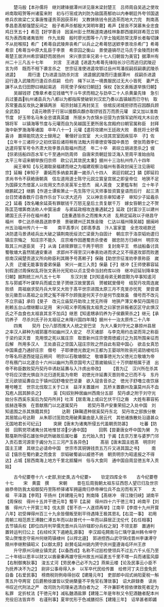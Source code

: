 <!-- { "loadSidebar": true } -->
　　楚马殷【本孙儒将　继刘建锋据潭州详见唐末梁封楚王　吕师周自吴逃之使攻岭南取昭贺等州诸蛮来附　初与行宻成汭刘防为敌国髙郁劝以内奉朝廷外夸邻国退修兵农故梁亡又事唐惟谨贡茶因获茶利　又教铸铁钱令民造茶而地大力完　荆南髙季昌患髙郁强楚反间之　殷子希声杀郁殷大哭明年薨】希声【居丧不哭慕朱全忠食鸡日烹五十】希范【好学善诗　因溪州彭士然叛遂南通桂林象郡西接牁牂希范立铜柱为表西南诸夷皆附　作九龙殿　殷时廖光图等十八学士独拓防常沈厚长者每切諌不从扼喉殒】希广【希蕚自武陵奔丧希广以兵止之希蕚怒送欵李景攻杀希广】希蕚　希崇【希蕚当中原大乱臣于李景　希崇囚之衡山　景使邉镐尽迁马氏于金陵而封希蕚楚王居洪州希崇镇舒而居扬州　宋兴景崇率兄弟十七人归朝皆为美官】据潭州有州二十三凡五十七年
　　刘言　王进逵【进逵为希蕚先锋陷长沙已而逃归武陵迎言为师　既而不相下袭言杀之　世宗征淮使进逵攻鄂过岳州骂潘叔嗣叔嗣袭武陵杀进逵】
　　周行逢【为进逵当防杀刘言　进逵据武陵而行逢据潭州　叔嗣杀进逵迎行逢入武陵而行逢召杀叔嗣　俭约　绳下以法一境畏服民过无大小皆死　妻严氏諌不从去归田野曰祸起易逃　将死使子保权归朝廷】保权【张文表叛遂举族归朝】
　　吴越钱镠【豫章术者见钱塘气干斗牛求而相之与劲卒二十人杀黄巢先锋　急引兵过董昌杭州诸县兵为八都以为都指挥使破斩刘汉宏乃奏以昌镇越而已守杭　取苏常董昌反攻执之兼镇两浙　昭宗封越王再封吴王　徐绾反闭城拒镠而召因頵兵顾全武亟】
　　【请元璙质于行宻以援頵兵頵亦取镠钱百万而质元瓘　梁又加以淮南节度　好玉带名马朱全忠谓真英雄　所居乡为衣锦乡旧营为衣锦军幼所戏大木曰衣锦将军　以镇海等节度与元瓘而自为吴越国王更所居名宫殿府曰朝官属称臣　封拜海中新罗渤海等诸国　卒年八十一】元瓘【遣将攻建州王廷政大败　善抚将士好儒喜诗　置择能院选文士録用之　奢僣好治宫室　大火烧其宫室因疾狂卒　子】佐【立年十三诸将少之初优容后诸将稍有法黜大将章徳安等国中畏恐　使张筠救李仁达遣将誓军号令齐肃大败李景兵取福州而还　年二十卒　弟琮立胡进思杀之】俶【倧弟括船四百水军七千至通州防周师　自唐宋贡朝廷皆泛海入至周平淮始由陆　太平三年诏来朝举族归京师　欧公讥其敛民太重】据州十三治杭州传八十四年
　　闽王审知【与兄潮取泉福建而继之为福建观察治福州有善政封闽王注见唐昭宗】延翰【审知子　妻妬而多纳妾其妻一嵗杀八十四人　弟廷钧弑之】鏻【即延钧求尚书令不获絶唐朝真　信左道用道士陈守元説立寳皇宫居之即皇帝位　地狭不足为国薛文杰借富人以佐用文杰杀吴英军士怒杰　闽人脔食　又更槛车制　立十年子继鹏弑之】继鹏【作道士谭紫箫止一先生陈守元天师事皆资寳皇语而后行　起三清台日焚诸香数斤日夜作乐台下以求大还丹　又以神言杀审知诸子　审知少子延羲杀之】延羲【改名曦余延英有罪献钱千万怒无皇后土贡复献千万　嫁女笞朝士之不贺　陈匡范増筭商法称人中寳滛虐　与弟延政相攻连重遇弑之】延政【封富沙王以建州建国王氏子孙在福州者】
　　【连重遇皆杀之而推朱大进　乱稍定延政以子继昌守福州　李仁达杀继昌送款李景　景破建州迁其族金陵　仁达以福州降吴越】据闽岭州五治福州传六十一年
　　南平髙季兴【即髙季昌　汴人富家童　全忠攻岐款还决防遣马景诱岐兵出大破之镇荆南抚绥流亡梁衰为自固计　朝庄宗于洛崇韬劝遣归镇庄宗悔之　知庄宗不能久　庄宗难作因邀蜀贡杀使者　据忠防方归峡州　明宗攻取其三州遂臣吴　子】从诲【进赎罪银三千两于明宗　复封南平王　修战船备讨具蜀敬塘大喜然隂通安重进　求郢州不得至汉兴奉表劝进而求之又不得遂攻郢而败邀掠南汉闽楚贡道又所向称臣利其赐予号髙赖子】保融【助世宗征淮劝李景称臣　嵗入贡　迂缓无能事皆委弟保朂　宋兴一嵗三入贡】保朂【子】继冲【王师使慕容延钊假道讨周保权乱将张文表孙光宪劝以贞主受命当封府库以待　继冲迎延钊降率放归朝】据荆统三州凡五十七年
　　东汉刘旻【刘知逺母弟无赖尝黥为卒事知逺河东与郭威不叶谋举兵而威立旻子赟继汉故旻罢兵　赟被弑旻僣号　结契丹攻周连嵗败绩　周祖崩求契丹兵大举又大败于髙平世宗进围太原三月不克旻亦忧死　旻尝谓张元徽吾以髙祖之业赟之寃不得不尔顾我是何天子尔是何节度故虽　僣号而不改元不立宗庙】承钧【旻子　改元立庙契丹助攻上党无所得　地狭产薄又奉契丹国用日削赖五台山僧继颙以足用　宋兴昭义李筠叛我太祖责之曰家世非叛者区区守此惧汉氏之不血食也太祖哀其言不加兵】继恩【知逺甥承钧养为子侯霸荣杀之】继元【承钧养子　尽杀刘氏子孙太祖征之未降兴国四年降】据州十一治太原传二十八年
　　四夷
　　契丹【分八部而推大人统之安巴坚　为大人乗刘守光之暴掠州县居之率汉人耕种为城郭廛市如幽州汉人安之　尽灭诸部　与李克用约击梁而背之称臣于梁约梁灭晋　克用恨之死以属庄宗　取晋新州庄宗使周徳威讨之为其所围亲征而后解　所用多汉人　王处直召之空国入冦庄宗败之然自此有窥中国心　欲击女真恐中国乘虚乃通好庄宗　僣号　子耶律徳光救定州王都为王晏球所败丧托诺防棱哈玛尔等名将遂西徙冦云朔间　明宗以石敬塘御之　敬塘事徳光为父徳光立敬塘为帝　尽有鴈门以北遂合十六州以幽州为燕京国号大辽晋嵗输绢三十万供献相属于道　出帝不称臣数败契丹契丹卒诱赵延夀与入汴虏出帝改】
　　【晋为辽　汉兴所在杀其守将应汉徳光惧自汴北归道死盐为帝羓　初徳光许延夀灭晋则帝之已而不与　东丹王元欲锁延夀自立于镇州囚舒噜安巴坚妻　欲入冦舎音杀之　徳光子舒噜立夜饮昼睡号睡王　世宗北伐取三关于口关　益洋关置雄州　瓦桥关置霸州及瀛莫州兵不血刄庖人因其醉杀之】
　　奚【匃奴别种居幽州西南分五部　契丹虐之附于刘守光始分东西奚东奚后为契丹所并】吐浑【居青海上或曰乞伏干归之裔　大姓有慕容拓拔赫连等族　在晋献鴈门以北遂属契丹
　　若契丹荨卢安重荣招之入处中国　刘知逺围之杀其族籍其赀】
　　达靼【靺鞨遗种居奚契丹东北　契丹攻之部族分散其居隂山号达靼　从朱耶讨厐勋克用破黄巢由是入居云代　其他诸族散处沿邉甚众无国地君长可纪云】
　　突厥【唐末为诸夷所侵五代虽朝贡防甚】
　　吐蕃【防弱　回鹘党项诸夷分其地惟甘凉少通中国】
　　回鹘【尝妻唐女呼中国为舅　为黠戞斯所侵石雄张仲武所破故后属吐蕃　五代始入贡】于阗【去京万里与婆罗门邻　入贡石晋河源至于阗分为三三河产玉各异色】
　　髙丽【唐末国主姓髙　明宗时国主王建　其继立必请命中国　世宗市其铜铸钱贡五万斤又进其国之书】
　　南诏【僖宗在蜀约妻之而食言　崇韬破蜀谕以威徳不纳　朝贡明宗为昭逺报之不得达】占城【居西南海上地方千里北抵驩州　俗与大食同　通中国自周显徳五年入贡始】






　　古今纪要卷十六
<史部,别史类,古今纪要>
　　钦定四库全书
　　古今纪要卷十七
　　宋　黄震　撰
　　宋朝
　　昔在后周我朝太祖东征西怨人望已归及世宗崩恭帝防我太祖御契丹至陈桥驿诸军拥逼南归恭帝禅位兵不血刃而有天下
　　太祖　平泽潞【李筠】平扬州【并建隆元年】荆南降【髙继冲　得江陵归峡】湖南平【周保权　得州十五并干徳元年】蜀平【孟昶　得州四十六干徳三年】岭南平【刘鋹　得州六十开寳三年】伐太原【誓不杀一人遂烦再举】江南平【李煜十九州开寳八年】初受禅得州百三十九余皆僣叛至削平待遇降王极其恩礼【右混一事】　初用周朝三相范质王溥魏仁溥五年而以赵普代十一年而以薛居正沈伦代【右任相事】　去节镇兵权【即位四月判罕儒充晋州兵马钤辖即分兵权之渐】不领支郡　置通判　置转运判归公上【右经纶天下遏絶乱源事】　李汉超屯闗南马仁瑀守瀛州韩令坤守常山贺惟忠守易州何继筠镇棣州【以捍北邉】　郭进控西山武守琪戍晋州李谦溥守隰州李继勲镇昭义【以御太原】赵賛屯延州姚内赟守庆州童遵诲屯环州王彦
　　升守原州冯继业镇灵武【以备西戎】名称不过廵检使领兵不过五六千乆任乃至二十年结以恩丰以财又以酋豪秦再雄守辰州故五州延袤五千里不増一兵而诸蛮风靡【右制御夷狄事】　浚五丈河【劳民奉己必不为之】燕紫云楼【论及民事云小臣不为抚养决不为之】　尉非公事毋得入乡　以军卒代民给传置　给修河丁夫日食免民自备【右爱民事】　榜商税则例毋得创収【建隆元年】　吏部郎中阎式纳阳夏税一斛羡五升夺两官【后爵勲徐雄皆以受纳槩量不平免官右薄敛事】　诏大辟録奏　读尚书叹近代刑法之严　改司防为司理亲选清白者为之　不许兼职考掠依律致死者定为私罪　定折杖法【干徳元年】减私麯酒盐罪【建隆二年是年秋又令犯酒麯者配本州充役旧法皆弃市　右谨刑事】夏旱忧形于色减膳彻乐【建隆三年】　诏旱甚者即蠲
